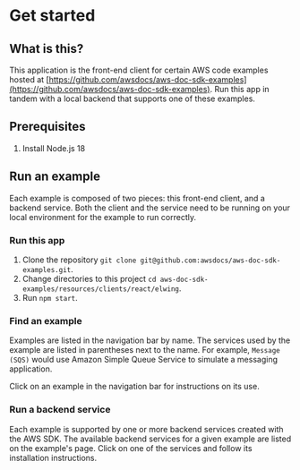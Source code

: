 # Get started

## What is this?
This application is the front-end client for certain AWS code examples hosted at
[https://github.com/awsdocs/aws-doc-sdk-examples](https://github.com/awsdocs/aws-doc-sdk-examples).
Run this app in tandem with a local backend that supports one of these examples.

## Prerequisites
1. Install Node.js 18

## Run an example
Each example is composed of two pieces: this front-end client, and a backend service. Both
the client and the service need to be running on your local environment for the example to
run correctly.

### Run this app
1. Clone the repository `git clone git@github.com:awsdocs/aws-doc-sdk-examples.git`.
2. Change directories to this project `cd aws-doc-sdk-examples/resources/clients/react/elwing`.
3. Run `npm start`.

### Find an example
Examples are listed in the navigation bar by name. The services used by the example are listed
in parentheses next to the name. For example, `Message (SQS)` would use Amazon Simple Queue Service
to simulate a messaging application.

Click on an example in the navigation bar for instructions on its use.

### Run a backend service
Each example is supported by one or more backend services created with the AWS SDK. The
available backend services for a given example are listed on the example's page.
Click on one of the services and follow its installation instructions.